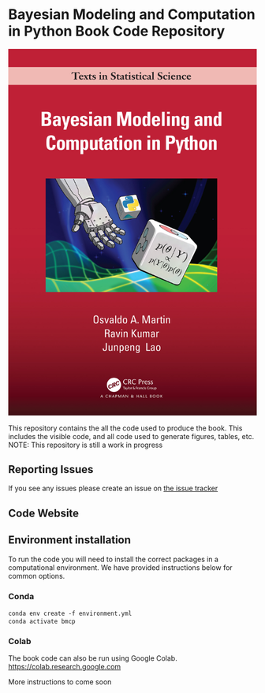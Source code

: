 # Bayesian Modeling and Computation in Python Book Code Repository


<p align="center">
  <img src="https://github.com/BayesianModelingandComputationInPython/BookCode_Edition1/raw/main/jupyter_book/img/Cover.jpg" width="650"/>
</p>

This repository contains the all the code used to produce the book. 
This includes the visible code, and all code used to generate figures, tables, etc.  
NOTE: This repository is still a work in progress 

## Reporting Issues
If you see any issues please create an issue on [the issue tracker](https://github.com/BayesianModelingandComputationInPython/BookCode_Edition1/issues)

## Code Website

## Environment installation
To run the code you will need to install the correct packages in a computational environment.
We have provided instructions below for common options.

### Conda
```
conda env create -f environment.yml
conda activate bmcp
```

### Colab
The book code can also be run using Google Colab.
https://colab.research.google.com

More instructions to come soon
